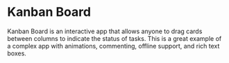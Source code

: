 # Kanban Board

Kanban Board is an interactive app that allows anyone to drag cards between columns to indicate the status of tasks. This is a great example of a complex app with animations, commenting, offline support, and rich text boxes.
